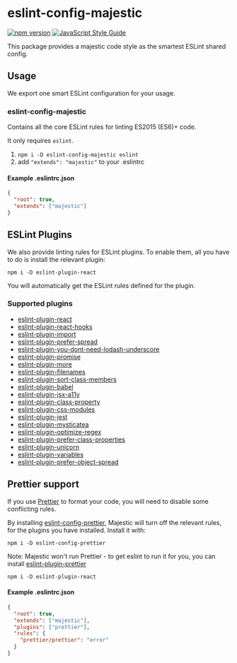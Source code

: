 # eslint-config-majestic

[![npm version](https://badge.fury.io/js/eslint-config-majestic.svg)](http://badge.fury.io/js/eslint-config-majestic) [![JavaScript Style Guide](https://img.shields.io/badge/code%20style-majestic-brightgreen.svg)](http://standardjs.com/)

This package provides a majestic code style as the smartest ESLint shared config.

## Usage

We export one smart ESLint configuration for your usage.

### eslint-config-majestic

Contains all the core ESLint rules for linting ES2015 (ES6)+ code.

It only requires `eslint`.

1. `npm i -D eslint-config-majestic eslint`
2. add `"extends": "majestic"` to your .eslintrc

#### Example .eslintrc.json
```json
{
  "root": true,
  "extends": ["majestic"]
}
```

## ESLint Plugins

We also provide linting rules for ESLint plugins. To enable them, all you have to do is install the relevant plugin:

`npm i -D eslint-plugin-react`

You will automatically get the ESLint rules defined for the plugin.

### Supported plugins

* [eslint-plugin-react](https://www.npmjs.com/package/eslint-plugin-react)
* [eslint-plugin-react-hooks](https://www.npmjs.com/package/eslint-plugin-react-hooks)
* [eslint-plugin-import](https://www.npmjs.com/package/eslint-plugin-import)
* [eslint-plugin-prefer-spread](https://www.npmjs.com/package/eslint-plugin-prefer-spread)
* [eslint-plugin-you-dont-need-lodash-underscore](https://www.npmjs.com/package/eslint-plugin-you-dont-need-lodash-underscore)
* [eslint-plugin-promise](https://www.npmjs.com/package/eslint-plugin-promise)
* [eslint-plugin-more](https://www.npmjs.com/package/eslint-plugin-more)
* [eslint-plugin-filenames](https://www.npmjs.com/package/eslint-plugin-filenames)
* [eslint-plugin-sort-class-members](https://www.npmjs.com/package/eslint-plugin-sort-class-members)
* [eslint-plugin-babel](https://www.npmjs.com/package/eslint-plugin-babel)
* [eslint-plugin-jsx-a11y](https://www.npmjs.com/package/eslint-plugin-jsx-a11y)
* [eslint-plugin-class-property](https://www.npmjs.com/package/eslint-plugin-class-property)
* [eslint-plugin-css-modules](https://www.npmjs.com/package/eslint-plugin-css-modules)
* [eslint-plugin-jest](https://www.npmjs.com/package/eslint-plugin-jest)
* [eslint-plugin-mysticatea](https://www.npmjs.com/package/eslint-plugin-mysticatea)
* [eslint-plugin-optimize-regex](https://www.npmjs.com/package/eslint-plugin-optimize-regex)
* [eslint-plugin-prefer-class-properties](https://www.npmjs.com/package/eslint-plugin-prefer-class-properties)
* [eslint-plugin-unicorn](https://www.npmjs.com/package/eslint-plugin-unicorn)
* [eslint-plugin-variables](https://www.npmjs.com/package/eslint-plugin-variables)
* [eslint-plugin-prefer-object-spread](https://www.npmjs.com/package/eslint-plugin-prefer-object-spread)

## Prettier support

If you use [Prettier](https://www.npmjs.com/package/prettier) to format your code, you will need to disable some conflicting rules.

By installing [eslint-config-prettier](https://www.npmjs.com/package/eslint-config-prettier), Majestic will turn off the relevant rules, for the plugins you have installed. Install it with:

`npm i -D eslint-config-prettier` 

Note: Majestic won't run Prettier - to get eslint to run it for you, you can install [eslint-plugin-prettier](https://www.npmjs.com/package/eslint-plugin-prettier)

`npm i -D eslint-plugin-react`

#### Example .eslintrc.json
```json
{
  "root": true,
  "extends": ["majestic"],
  "plugins": ["prettier"],
  "rules": {
    "prettier/prettier": "error"
  }
}
```

